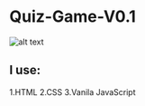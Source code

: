 # Quiz-Game-V0.1


![alt text](https://cdn1.vectorstock.com/i/1000x1000/00/70/quiz-game-test-exam-answer-education-learning-vector-25840070.jpg)

## I use:
1.HTML
2.CSS
3.Vanila JavaScript
